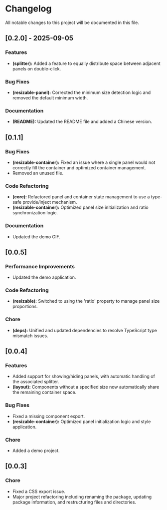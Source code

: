 # Changelog

All notable changes to this project will be documented in this file.

## [0.2.0] - 2025-09-05

### Features
- **(splitter):** Added a feature to equally distribute space between adjacent panels on double-click.

### Bug Fixes
- **(resizable-panel):** Corrected the minimum size detection logic and removed the default minimum width.

### Documentation
- **(README):** Updated the README file and added a Chinese version.

## [0.1.1]

### Bug Fixes
- **(resizable-container):** Fixed an issue where a single panel would not correctly fill the container and optimized container management.
- Removed an unused file.

### Code Refactoring
- **(core):** Refactored panel and container state management to use a type-safe provide/inject mechanism.
- **(resizable-container):** Optimized panel size initialization and ratio synchronization logic.

### Documentation
- Updated the demo GIF.

## [0.0.5]

### Performance Improvements
- Updated the demo application.

### Code Refactoring
- **(resizable):** Switched to using the 'ratio' property to manage panel size proportions.

### Chore
- **(deps):** Unified and updated dependencies to resolve TypeScript type mismatch issues.

## [0.0.4]

### Features
- Added support for showing/hiding panels, with automatic handling of the associated splitter.
- **(layout):** Components without a specified size now automatically share the remaining container space.

### Bug Fixes
- Fixed a missing component export.
- **(resizable-container):** Optimized panel initialization logic and style application.

### Chore
- Added a demo project.

## [0.0.3]

### Chore
- Fixed a CSS export issue.
- Major project refactoring including renaming the package, updating package information, and restructuring files and directories.
